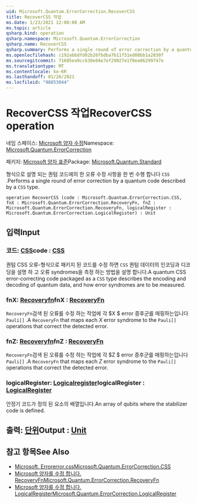 ```yaml
---
uid: Microsoft.Quantum.ErrorCorrection.RecoverCSS
title: RecoverCSS 작업
ms.date: 1/23/2021 12:00:00 AM
ms.topic: article
qsharp.kind: operation
qsharp.namespace: Microsoft.Quantum.ErrorCorrection
qsharp.name: RecoverCSS
qsharp.summary: Performs a single round of error correction by a quantum code described by a `CSS` type.
ms.openlocfilehash: c192abbdfd02b26fbdba7b11f51ed08bb1a2030f
ms.sourcegitcommit: 71605ea9cc630e84e7ef29027e1f0ea06299747e
ms.translationtype: MT
ms.contentlocale: ko-KR
ms.lasthandoff: 01/26/2021
ms.locfileid: "98853044"
---
```

# <a name="recovercss-operation"></a><span data-ttu-id="d751d-102">RecoverCSS 작업</span><span class="sxs-lookup"><span data-stu-id="d751d-102">RecoverCSS operation</span></span>

<span data-ttu-id="d751d-103">네임 스페이스: [Microsoft 양자 수정](xref:Microsoft.Quantum.ErrorCorrection)</span><span class="sxs-lookup"><span data-stu-id="d751d-103">Namespace: [Microsoft.Quantum.ErrorCorrection](xref:Microsoft.Quantum.ErrorCorrection)</span></span>

<span data-ttu-id="d751d-104">패키지: [Microsoft 양자 표준](https://nuget.org/packages/Microsoft.Quantum.Standard)</span><span class="sxs-lookup"><span data-stu-id="d751d-104">Package: [Microsoft.Quantum.Standard](https://nuget.org/packages/Microsoft.Quantum.Standard)</span></span>


<span data-ttu-id="d751d-105">형식으로 설명 되는 퀀텀 코드에의 한 오류 수정 사항을 한 번 수행 합니다 `CSS` .</span><span class="sxs-lookup"><span data-stu-id="d751d-105">Performs a single round of error correction by a quantum code described by a `CSS` type.</span></span>

```qsharp
operation RecoverCSS (code : Microsoft.Quantum.ErrorCorrection.CSS, fnX : Microsoft.Quantum.ErrorCorrection.RecoveryFn, fnZ : Microsoft.Quantum.ErrorCorrection.RecoveryFn, logicalRegister : Microsoft.Quantum.ErrorCorrection.LogicalRegister) : Unit
```


## <a name="input"></a><span data-ttu-id="d751d-106">입력</span><span class="sxs-lookup"><span data-stu-id="d751d-106">Input</span></span>

### <a name="code--css"></a><span data-ttu-id="d751d-107">코드: [CSS](xref:Microsoft.Quantum.ErrorCorrection.CSS)</span><span class="sxs-lookup"><span data-stu-id="d751d-107">code : [CSS](xref:Microsoft.Quantum.ErrorCorrection.CSS)</span></span>

<span data-ttu-id="d751d-108">퀀텀 CSS 오류-형식으로 패키지 된 코드를 수정 하면 `CSS` 퀀텀 데이터의 인코딩과 디코딩을 설명 하 고 오류 syndromes을 측정 하는 방법을 설명 합니다.</span><span class="sxs-lookup"><span data-stu-id="d751d-108">A quantum CSS error-correcting code packaged as a `CSS` type describes the encoding and decoding of quantum data, and how error syndromes are to be measured.</span></span>


### <a name="fnx--recoveryfn"></a><span data-ttu-id="d751d-109">fnX: [Recoveryfn](xref:Microsoft.Quantum.ErrorCorrection.RecoveryFn)</span><span class="sxs-lookup"><span data-stu-id="d751d-109">fnX : [RecoveryFn](xref:Microsoft.Quantum.ErrorCorrection.RecoveryFn)</span></span>

<span data-ttu-id="d751d-110">`RecoveryFn`검색 된 오류를 수정 하는 작업에 각 $X $ error 증후군를 매핑하는입니다 `Pauli[]` .</span><span class="sxs-lookup"><span data-stu-id="d751d-110">A `RecoveryFn` that maps each $X$ error syndrome to the `Pauli[]` operations that correct the detected error.</span></span>


### <a name="fnz--recoveryfn"></a><span data-ttu-id="d751d-111">fnZ: [Recoveryfn](xref:Microsoft.Quantum.ErrorCorrection.RecoveryFn)</span><span class="sxs-lookup"><span data-stu-id="d751d-111">fnZ : [RecoveryFn](xref:Microsoft.Quantum.ErrorCorrection.RecoveryFn)</span></span>

<span data-ttu-id="d751d-112">`RecoveryFn`검색 된 오류를 수정 하는 작업에 각 $Z $ error 증후군를 매핑하는입니다 `Pauli[]` .</span><span class="sxs-lookup"><span data-stu-id="d751d-112">A `RecoveryFn` that maps each $Z$ error syndrome to the `Pauli[]` operations that correct the detected error.</span></span>


### <a name="logicalregister--logicalregister"></a><span data-ttu-id="d751d-113">logicalRegister: [Logicalregister](xref:Microsoft.Quantum.ErrorCorrection.LogicalRegister)</span><span class="sxs-lookup"><span data-stu-id="d751d-113">logicalRegister : [LogicalRegister](xref:Microsoft.Quantum.ErrorCorrection.LogicalRegister)</span></span>

<span data-ttu-id="d751d-114">안정기 코드가 정의 된 요소의 배열입니다.</span><span class="sxs-lookup"><span data-stu-id="d751d-114">An array of qubits where the stabilizer code is defined.</span></span>



## <a name="output--unit"></a><span data-ttu-id="d751d-115">출력: [단위](xref:microsoft.quantum.lang-ref.unit)</span><span class="sxs-lookup"><span data-stu-id="d751d-115">Output : [Unit](xref:microsoft.quantum.lang-ref.unit)</span></span>



## <a name="see-also"></a><span data-ttu-id="d751d-116">참고 항목</span><span class="sxs-lookup"><span data-stu-id="d751d-116">See Also</span></span>

- [<span data-ttu-id="d751d-117">Microsoft. Errorerror.css</span><span class="sxs-lookup"><span data-stu-id="d751d-117">Microsoft.Quantum.ErrorCorrection.CSS</span></span>](xref:Microsoft.Quantum.ErrorCorrection.CSS)
- [<span data-ttu-id="d751d-118">Microsoft 양자를 수정 합니다. RecoveryFn</span><span class="sxs-lookup"><span data-stu-id="d751d-118">Microsoft.Quantum.ErrorCorrection.RecoveryFn</span></span>](xref:Microsoft.Quantum.ErrorCorrection.RecoveryFn)
- [<span data-ttu-id="d751d-119">Microsoft 양자를 수정 합니다. LogicalRegister</span><span class="sxs-lookup"><span data-stu-id="d751d-119">Microsoft.Quantum.ErrorCorrection.LogicalRegister</span></span>](xref:Microsoft.Quantum.ErrorCorrection.LogicalRegister)